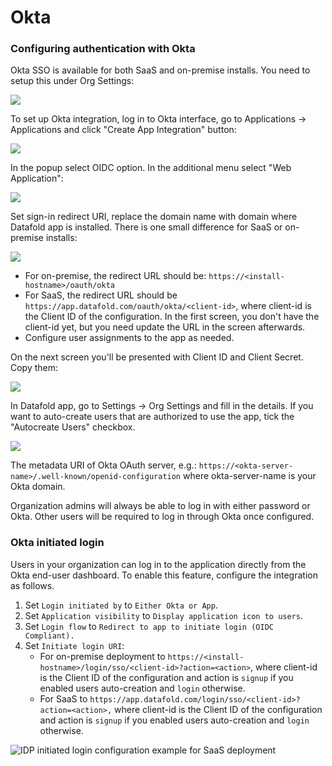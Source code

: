 # Okta

### Configuring authentication with Okta

Okta SSO is available for both SaaS and on-premise installs. You need to setup this under Org Settings:

![](<../../.gitbook/assets/image (102).png>)

To set up Okta integration, log in to Okta interface, go to Applications -> Applications and click "Create App Integration" button:

![](<../../.gitbook/assets/image (25).png>)

&#x20;In the popup select OIDC option. In the additional menu select "Web Application":

![](<../../.gitbook/assets/image (54).png>)

Set sign-in redirect URI, replace the domain name with domain where Datafold app is installed. There is one small difference for SaaS or on-premise installs:

![](<../../.gitbook/assets/image (277).png>)

* For on-premise, the redirect URL should be: `https://<install-hostname>/oauth/okta`
* For SaaS, the redirect URL should be `https://app.datafold.com/oauth/okta/<client-id>`, where client-id is the Client ID of the configuration. In the first screen, you don't have the client-id yet, but you need update the URL in the screen afterwards.
* Configure user assignments to the app as needed.

On the next screen you'll be presented with Client ID and Client Secret. Copy them:

![](<../../.gitbook/assets/image (95).png>)

In Datafold app, go to Settings -> Org Settings and fill in the details. If you want to auto-create users that are authorized to use the app, tick the "Autocreate Users" checkbox.

![](<../../.gitbook/assets/image (94).png>)

The metadata URI of Okta OAuth server, e.g.: `https://<okta-server-name>/.well-known/openid-configuration` where okta-server-name is your Okta domain.

Organization admins will always be able to log in with either password or Okta. Other users will be required to log in through Okta once configured.

### Okta initiated login

Users in your organization can log in to the application directly from the Okta end-user dashboard. To enable this feature, configure the integration as follows.

1. Set `Login initiated by` to `Either Okta or App`.
2. Set `Application visibility` to `Display application icon to users`.
3. Set `Login flow` to `Redirect to app to initiate login (OIDC Compliant).`
4. Set `Initiate login URI`:
   * For on-premise deployment to `https://<install-hostname>/login/sso/<client-id>?action=<action>`, where client-id is the Client ID of the configuration and action is `signup` if you enabled users auto-creation and `login` otherwise.
   * For SaaS to `https://app.datafold.com/login/sso/<client-id>?action=<action>,` where client-id is the Client ID of the configuration and action is `signup` if you enabled users auto-creation and `login` otherwise.

![IDP initiated login configuration example for SaaS deployment](<../../.gitbook/assets/Screenshot 2022-05-25 at 12.08.38.png>)
